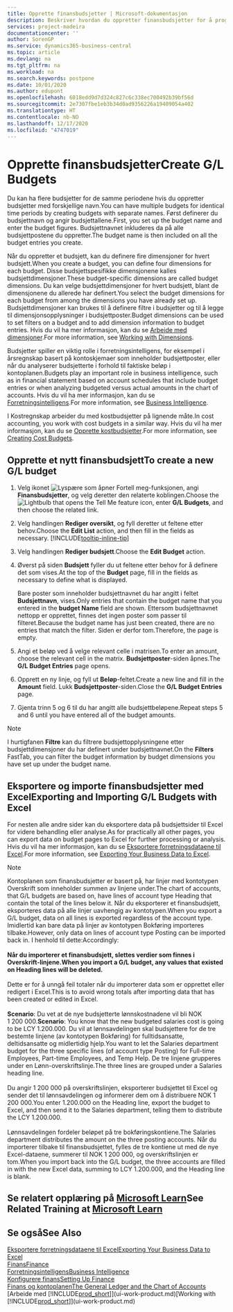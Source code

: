 ```yaml
---
title: Opprette finansbudsjetter | Microsoft-dokumentasjon
description: Beskriver hvordan du oppretter finansbudsjetter for å prognostisere ulike økonomiske aktiviteter og tilordne dimensjoner for forretningsanalyseformål.
services: project-madeira
documentationcenter: ''
author: SorenGP
ms.service: dynamics365-business-central
ms.topic: article
ms.devlang: na
ms.tgt_pltfrm: na
ms.workload: na
ms.search.keywords: postpone
ms.date: 10/01/2020
ms.author: edupont
ms.openlocfilehash: 6018edd9d7d324c827c6c338ec700492b39bf56d
ms.sourcegitcommit: 2e7307fbe1eb3b34d0ad9356226a19409054a402
ms.translationtype: HT
ms.contentlocale: nb-NO
ms.lasthandoff: 12/17/2020
ms.locfileid: "4747019"
---
```

# <a name="create-gl-budgets"></a><span data-ttu-id="3bd49-103">Opprette finansbudsjetter</span><span class="sxs-lookup"><span data-stu-id="3bd49-103">Create G/L Budgets</span></span>
<span data-ttu-id="3bd49-104">Du kan ha flere budsjetter for de samme periodene hvis du oppretter budsjetter med forskjellige navn.</span><span class="sxs-lookup"><span data-stu-id="3bd49-104">You can have multiple budgets for identical time periods by creating budgets with separate names.</span></span> <span data-ttu-id="3bd49-105">Først definerer du budsjettnavn og angir budsjettallene.</span><span class="sxs-lookup"><span data-stu-id="3bd49-105">First, you set up the budget name and enter the budget figures.</span></span> <span data-ttu-id="3bd49-106">Budsjettnavnet inkluderes da på alle budsjettpostene du oppretter.</span><span class="sxs-lookup"><span data-stu-id="3bd49-106">The budget name is then included on all the budget entries you create.</span></span>  

<span data-ttu-id="3bd49-107">Når du oppretter et budsjett, kan du definere fire dimensjoner for hvert budsjett.</span><span class="sxs-lookup"><span data-stu-id="3bd49-107">When you create a budget, you can define four dimensions for each budget.</span></span> <span data-ttu-id="3bd49-108">Disse budsjettspesifikke dimensjonene kalles budsjettdimensjoner.</span><span class="sxs-lookup"><span data-stu-id="3bd49-108">These budget-specific dimensions are called budget dimensions.</span></span> <span data-ttu-id="3bd49-109">Du kan velge budsjettdimensjoner for hvert budsjett, blant de dimensjonene du allerede har definert.</span><span class="sxs-lookup"><span data-stu-id="3bd49-109">You select the budget dimensions for each budget from among the dimensions you have already set up.</span></span> <span data-ttu-id="3bd49-110">Budsjettdimensjoner kan brukes til å definere filtre i budsjetter og til å legge til dimensjonsopplysninger i budsjettposter.</span><span class="sxs-lookup"><span data-stu-id="3bd49-110">Budget dimensions can be used to set filters on a budget and to add dimension information to budget entries.</span></span> <span data-ttu-id="3bd49-111">Hvis du vil ha mer informasjon, kan du se [Arbeide med dimensjoner](finance-dimensions.md).</span><span class="sxs-lookup"><span data-stu-id="3bd49-111">For more information, see [Working with Dimensions](finance-dimensions.md).</span></span>

<span data-ttu-id="3bd49-112">Budsjetter spiller en viktig rolle i forretningsintelligens, for eksempel i årsregnskap basert på kontoskjemaer som inneholder budsjettposter, eller når du analyserer budsjetterte i forhold til faktiske beløp i kontoplanen.</span><span class="sxs-lookup"><span data-stu-id="3bd49-112">Budgets play an important role in business intelligence, such as in financial statement based on account schedules that include budget entries or when analyzing budgeted versus actual amounts in the chart of accounts.</span></span> <span data-ttu-id="3bd49-113">Hvis du vil ha mer informasjon, kan du se [Forretningsintelligens](bi.md).</span><span class="sxs-lookup"><span data-stu-id="3bd49-113">For more information, see [Business Intelligence](bi.md).</span></span>

<span data-ttu-id="3bd49-114">I Kostregnskap arbeider du med kostbudsjetter på lignende måte.</span><span class="sxs-lookup"><span data-stu-id="3bd49-114">In cost accounting, you work with cost budgets in a similar way.</span></span> <span data-ttu-id="3bd49-115">Hvis du vil ha mer informasjon, kan du se [Opprette kostbudsjetter](finance-create-cost-budgets.md).</span><span class="sxs-lookup"><span data-stu-id="3bd49-115">For more information, see [Creating Cost Budgets](finance-create-cost-budgets.md).</span></span>    

## <a name="to-create-a-new-gl-budget"></a><span data-ttu-id="3bd49-116">Opprette et nytt finansbudsjett</span><span class="sxs-lookup"><span data-stu-id="3bd49-116">To create a new G/L budget</span></span>  
1. <span data-ttu-id="3bd49-117">Velg ikonet ![Lyspære som åpner Fortell meg-funksjonen](media/ui-search/search_small.png "Fortell hva du vil gjøre"), angi **Finansbudsjetter**, og velg deretter den relaterte koblingen.</span><span class="sxs-lookup"><span data-stu-id="3bd49-117">Choose the ![Lightbulb that opens the Tell Me feature](media/ui-search/search_small.png "Tell me what you want to do") icon, enter **G/L Budgets**, and then choose the related link.</span></span>  
2. <span data-ttu-id="3bd49-118">Velg handlingen **Rediger oversikt**, og fyll deretter ut feltene etter behov.</span><span class="sxs-lookup"><span data-stu-id="3bd49-118">Choose the **Edit List** action, and then fill in the fields as necessary.</span></span> [!INCLUDE[tooltip-inline-tip](includes/tooltip-inline-tip_md.md)]  
3. <span data-ttu-id="3bd49-119">Velg handlingen **Rediger budsjett**.</span><span class="sxs-lookup"><span data-stu-id="3bd49-119">Choose the **Edit Budget** action.</span></span>
4. <span data-ttu-id="3bd49-120">Øverst på siden **Budsjett** fyller du ut feltene etter behov for å definere det som vises.</span><span class="sxs-lookup"><span data-stu-id="3bd49-120">At the top of the **Budget** page, fill in the fields as necessary to define what is displayed.</span></span>  

    <span data-ttu-id="3bd49-121">Bare poster som inneholder budsjettnavnet du har angitt i feltet **Budsjettnavn**, vises.</span><span class="sxs-lookup"><span data-stu-id="3bd49-121">Only entries that contain the budget name that you entered in the **budget Name** field are shown.</span></span> <span data-ttu-id="3bd49-122">Ettersom budsjettnavnet nettopp er opprettet, finnes det ingen poster som passer til filteret.</span><span class="sxs-lookup"><span data-stu-id="3bd49-122">Because the budget name has just been created, there are no entries that match the filter.</span></span> <span data-ttu-id="3bd49-123">Siden er derfor tom.</span><span class="sxs-lookup"><span data-stu-id="3bd49-123">Therefore, the page is empty.</span></span>  
5. <span data-ttu-id="3bd49-124">Angi et beløp ved å velge relevant celle i matrisen.</span><span class="sxs-lookup"><span data-stu-id="3bd49-124">To enter an amount, choose the relevant cell in the matrix.</span></span> <span data-ttu-id="3bd49-125">**Budsjettposter**-siden åpnes.</span><span class="sxs-lookup"><span data-stu-id="3bd49-125">The **G/L Budget Entries** page opens.</span></span>  
6. <span data-ttu-id="3bd49-126">Opprett en ny linje, og fyll ut **Beløp**-feltet.</span><span class="sxs-lookup"><span data-stu-id="3bd49-126">Create a new line and fill in the **Amount** field.</span></span> <span data-ttu-id="3bd49-127">Lukk **Budsjettposter**-siden.</span><span class="sxs-lookup"><span data-stu-id="3bd49-127">Close the **G/L Budget Entries** page.</span></span>  
7. <span data-ttu-id="3bd49-128">Gjenta trinn 5 og 6 til du har angitt alle budsjettbeløpene.</span><span class="sxs-lookup"><span data-stu-id="3bd49-128">Repeat steps 5 and 6 until you have entered all of the budget amounts.</span></span>  

> [!NOTE]  
>  <span data-ttu-id="3bd49-129">I hurtigfanen **Filtre** kan du filtrere budsjettopplysningene etter budsjettdimensjoner du har definert under budsjettnavnet.</span><span class="sxs-lookup"><span data-stu-id="3bd49-129">On the **Filters** FastTab, you can filter the budget information by budget dimensions you have set up under the budget name.</span></span>

## <a name="exporting-and-importing-gl-budgets-with-excel"></a><span data-ttu-id="3bd49-130">Eksportere og importe finansbudsjetter med Excel</span><span class="sxs-lookup"><span data-stu-id="3bd49-130">Exporting and Importing G/L Budgets with Excel</span></span>
<span data-ttu-id="3bd49-131">For nesten alle andre sider kan du eksportere data på budsjettsider til Excel for videre behandling eller analyse.</span><span class="sxs-lookup"><span data-stu-id="3bd49-131">As for practically all other pages, you can export data on budget pages to Excel for further processing or analysis.</span></span> <span data-ttu-id="3bd49-132">Hvis du vil ha mer informasjon, kan du se [Eksportere forretningsdataene til Excel](about-export-data.md).</span><span class="sxs-lookup"><span data-stu-id="3bd49-132">For more information, see [Exporting Your Business Data to Excel](about-export-data.md).</span></span>

> [!NOTE]
> <span data-ttu-id="3bd49-133">Kontoplanen som finansbudsjetter er basert på, har linjer med kontotypen Overskrift som inneholder summen av linjene under.</span><span class="sxs-lookup"><span data-stu-id="3bd49-133">The chart of accounts, that G/L budgets are based on, have lines of account type Heading that contain the total of the lines below it.</span></span> <span data-ttu-id="3bd49-134">Når du eksporterer et finansbudsjett, eksporteres data på alle linjer uavhengig av kontotypen.</span><span class="sxs-lookup"><span data-stu-id="3bd49-134">When you export a G/L budget, data on all lines is exported regardless of the account type.</span></span> <span data-ttu-id="3bd49-135">Imidlertid kan bare data på linjer av kontotypen Bokføring importeres tilbake.</span><span class="sxs-lookup"><span data-stu-id="3bd49-135">However, only data on lines of account type Posting can be imported back in.</span></span> <span data-ttu-id="3bd49-136">I henhold til dette:</span><span class="sxs-lookup"><span data-stu-id="3bd49-136">Accordingly:</span></span> <br /><br /> <span data-ttu-id="3bd49-137">**Når du importerer et finansbudsjett, slettes verdier som finnes i Overskrift-linjene.**</span><span class="sxs-lookup"><span data-stu-id="3bd49-137">**When you import a G/L budget, any values that existed on Heading lines will be deleted.**</span></span> <br /><br /> <span data-ttu-id="3bd49-138">Dette er for å unngå feil totaler når du importerer data som er opprettet eller redigert i Excel.</span><span class="sxs-lookup"><span data-stu-id="3bd49-138">This is to avoid wrong totals after importing data that has been created or edited in Excel.</span></span><br /><br /> <span data-ttu-id="3bd49-139">**Scenario**: Du vet at de nye budsjetterte lønnskostnadene vil bli NOK 1 200 000.</span><span class="sxs-lookup"><span data-stu-id="3bd49-139">**Scenario**: You know that the new budgeted salaries cost is going to be LCY 1.200.000.</span></span> <span data-ttu-id="3bd49-140">Du vil at lønnsavdelingen skal budsjettere for de tre bestemte linjene (av kontotypen Bokføring) for fulltidsansatte, deltidsansatte og midlertidig hjelp.</span><span class="sxs-lookup"><span data-stu-id="3bd49-140">You want to let the Salaries department budget for the three specific lines (of account type Posting) for Full-time Employees, Part-time Employees, and Temp Help.</span></span> <span data-ttu-id="3bd49-141">De tre linjene grupperes under en Lønn-overskriftslinje.</span><span class="sxs-lookup"><span data-stu-id="3bd49-141">The three lines are grouped under a Salaries heading line.</span></span><br /><br /><span data-ttu-id="3bd49-142">Du angir 1 200 000 på overskriftslinjen, eksporterer budsjettet til Excel og sender det til lønnsavdelingen og informerer dem om å distribuere NOK 1 200 000.</span><span class="sxs-lookup"><span data-stu-id="3bd49-142">You enter 1.200.000 on the Heading line, export the budget to Excel, and then send it to the Salaries department, telling them to distribute the LCY 1.200.000.</span></span><br /><br /> <span data-ttu-id="3bd49-143">Lønnsavdelingen fordeler beløpet på tre bokføringskontiene.</span><span class="sxs-lookup"><span data-stu-id="3bd49-143">The Salaries department distributes the amount on the three posting accounts.</span></span> <span data-ttu-id="3bd49-144">Når du importerer tilbake til finansbudsjettet, fylles de tre kontiene ut med de nye Excel-dataene, summerer til NOK 1 200 000, og overskriftslinjen er tom.</span><span class="sxs-lookup"><span data-stu-id="3bd49-144">When you import back into the G/L budget, the three accounts are filled in with the new Excel data, summing to LCY 1.200.000, and the Heading line is blank.</span></span>

## <a name="see-related-training-at-microsoft-learn"></a><span data-ttu-id="3bd49-145">Se relatert opplæring på [Microsoft Learn](/learn/modules/budgets-exchange-rates-dynamics-365-business-central/index)</span><span class="sxs-lookup"><span data-stu-id="3bd49-145">See Related Training at [Microsoft Learn](/learn/modules/budgets-exchange-rates-dynamics-365-business-central/index)</span></span>

## <a name="see-also"></a><span data-ttu-id="3bd49-146">Se også</span><span class="sxs-lookup"><span data-stu-id="3bd49-146">See Also</span></span>
[<span data-ttu-id="3bd49-147">Eksportere forretningsdataene til Excel</span><span class="sxs-lookup"><span data-stu-id="3bd49-147">Exporting Your Business Data to Excel</span></span>](about-export-data.md)  
[<span data-ttu-id="3bd49-148">Finans</span><span class="sxs-lookup"><span data-stu-id="3bd49-148">Finance</span></span>](finance.md)  
[<span data-ttu-id="3bd49-149">Forretningsintelligens</span><span class="sxs-lookup"><span data-stu-id="3bd49-149">Business Intelligence</span></span>](bi.md)  
[<span data-ttu-id="3bd49-150">Konfigurere finans</span><span class="sxs-lookup"><span data-stu-id="3bd49-150">Setting Up Finance</span></span>](finance-setup-finance.md)  
[<span data-ttu-id="3bd49-151">Finans og kontoplanen</span><span class="sxs-lookup"><span data-stu-id="3bd49-151">The General Ledger and the Chart of Accounts</span></span>](finance-general-ledger.md)  
<span data-ttu-id="3bd49-152">[Arbeide med [!INCLUDE[prod_short](includes/prod_short.md)]](ui-work-product.md)</span><span class="sxs-lookup"><span data-stu-id="3bd49-152">[Working with [!INCLUDE[prod_short](includes/prod_short.md)]](ui-work-product.md)</span></span>  
